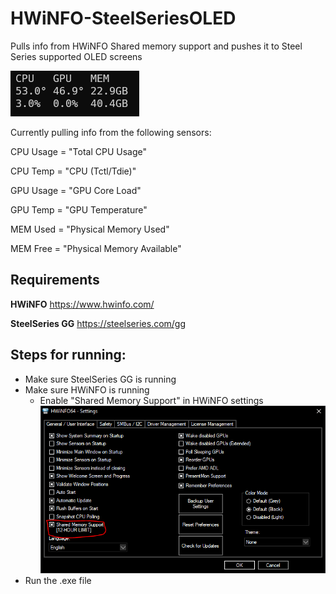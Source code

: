 # HWiNFO-SteelSeriesOLED
Pulls info from HWiNFO Shared memory support and pushes it to Steel Series supported OLED screens

![hwinfo-steelseries-oled.png](/assets/hwinfo-steelseries-oled.png)

Currently pulling info from the following sensors:

CPU Usage = "Total CPU Usage"

CPU Temp  = "CPU (Tctl/Tdie)"

GPU Usage = "GPU Core Load"

GPU Temp  = "GPU Temperature"

MEM Used  = "Physical Memory Used"

MEM Free  = "Physical Memory Available"


## Requirements
**HWiNFO**
https://www.hwinfo.com/

**SteelSeries GG**
https://steelseries.com/gg


## Steps for running:
- Make sure SteelSeries GG is running
- Make sure HWiNFO is running
  - Enable "Shared Memory Support" in HWiNFO settings
  ![hwinfo-shared-memory.png](/assets/hwinfo-shared-memory.png)
- Run the .exe file
